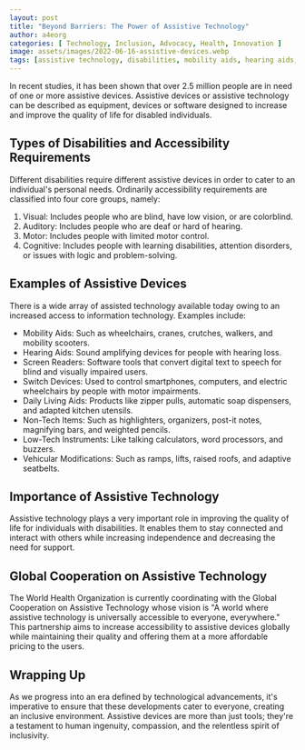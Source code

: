 ```yaml
---
layout: post
title: "Beyond Barriers: The Power of Assistive Technology"
author: a4eorg
categories: [ Technology, Inclusion, Advocacy, Health, Innovation ]
image: assets/images/2022-06-16-assistive-devices.webp
tags: [assistive technology, disabilities, mobility aids, hearing aids, screen readers, daily living aids, vehicular modifications, world health organization, accessibility, inclusivity]
---
```

In recent studies, it has been shown that over 2.5 million people are in need of one or more assistive devices. Assistive devices or assistive technology can be described as equipment, devices or software designed to increase and improve the quality of life for disabled individuals.

## Types of Disabilities and Accessibility Requirements
Different disabilities require different assistive devices in order to cater to an individual's personal needs. Ordinarily accessibility requirements are classified into four core groups, namely:
1. Visual: Includes people who are blind, have low vision, or are colorblind.
2. Auditory: Includes people who are deaf or hard of hearing.
3. Motor: Includes people with limited motor control.
4. Cognitive: Includes people with learning disabilities, attention disorders, or issues with logic and problem-solving.

## Examples of Assistive Devices
There is a wide array of assisted technology available today owing to an increased access to information technology. Examples include:
- Mobility Aids: Such as wheelchairs, cranes, crutches, walkers, and mobility scooters.
- Hearing Aids: Sound amplifying devices for people with hearing loss.
- Screen Readers: Software tools that convert digital text to speech for blind and visually impaired users.
- Switch Devices: Used to control smartphones, computers, and electric wheelchairs by people with motor impairments.
- Daily Living Aids: Products like zipper pulls, automatic soap dispensers, and adapted kitchen utensils.
- Non-Tech Items: Such as highlighters, organizers, post-it notes, magnifying bars, and weighted pencils.
- Low-Tech Instruments: Like talking calculators, word processors, and buzzers.
- Vehicular Modifications: Such as ramps, lifts, raised roofs, and adaptive seatbelts.

## Importance of Assistive Technology
Assistive technology plays a very important role in improving the quality of life for individuals with disabilities. It enables them to stay connected and interact with others while increasing independence and decreasing the need for support.

## Global Cooperation on Assistive Technology
The World Health Organization is currently coordinating with the Global Cooperation on Assistive Technology whose vision is "A world where assistive technology is universally accessible to everyone, everywhere." This partnership aims to increase accessibility to assistive devices globally while maintaining their quality and offering them at a more affordable pricing to the users.

## Wrapping Up
As we progress into an era defined by technological advancements, it's imperative to ensure that these developments cater to everyone, creating an inclusive environment. Assistive devices are more than just tools; they're a testament to human ingenuity, compassion, and the relentless spirit of inclusivity.